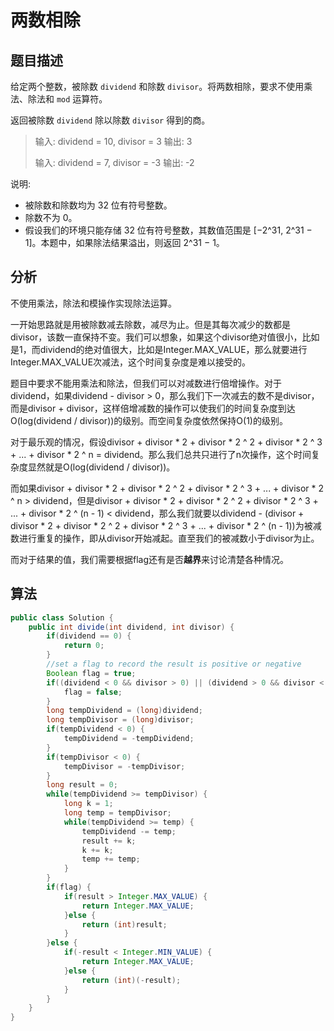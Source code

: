# 两数相除

## 题目描述

给定两个整数，被除数 `dividend` 和除数 `divisor`。将两数相除，要求不使用乘法、除法和 `mod` 运算符。

返回被除数 `dividend` 除以除数 `divisor` 得到的商。

>输入: dividend = 10, divisor = 3
>输出: 3
>
>输入: dividend = 7, divisor = -3
>输出: -2

说明:

* 被除数和除数均为 32 位有符号整数。
* 除数不为 0。
* 假设我们的环境只能存储 32 位有符号整数，其数值范围是 [−2^31,  2^31 − 1]。本题中，如果除法结果溢出，则返回 2^31 − 1。

## 分析

不使用乘法，除法和模操作实现除法运算。

一开始思路就是用被除数减去除数，减尽为止。但是其每次减少的数都是divisor，该数一直保持不变。我们可以想象，如果这个divisor绝对值很小，比如是1，而dividend的绝对值很大，比如是Integer.MAX_VALUE，那么就要进行Integer.MAX_VALUE次减法，这个时间复杂度是难以接受的。

题目中要求不能用乘法和除法，但我们可以对减数进行倍增操作。对于dividend，如果dividend - divisor > 0，那么我们下一次减去的数不是divisor，而是divisor + divisor，这样倍增减数的操作可以使我们的时间复杂度到达O(log(dividend / divisor))的级别。而空间复杂度依然保持O(1)的级别。

对于最乐观的情况，假设divisor + divisor \* 2 + divisor \* 2 ^ 2 + divisor \* 2 ^ 3 + ... + divisor \* 2 ^ n = dividend。那么我们总共只进行了n次操作，这个时间复杂度显然就是O(log(dividend / divisor))。

而如果divisor + divisor \* 2 + divisor \* 2 ^ 2 + divisor \* 2 ^ 3 + ... + divisor \* 2 ^ n > dividend，但是divisor + divisor \* 2 + divisor \* 2 ^ 2 + divisor \* 2 ^ 3 + ... + divisor \* 2 ^ (n - 1) < dividend，那么我们就要以dividend - (divisor + divisor \* 2 + divisor \* 2 ^ 2 + divisor \* 2 ^ 3 + ... + divisor \* 2 ^ (n - 1))为被减数进行重复的操作，即从divisor开始减起。直至我们的被减数小于divisor为止。

而对于结果的值，我们需要根据flag还有是否**越界**来讨论清楚各种情况。

## 算法

```java
public class Solution {
	public int divide(int dividend, int divisor) {
		if(dividend == 0) {
			return 0;
		}
        //set a flag to record the result is positive or negative
		Boolean flag = true;
		if((dividend < 0 && divisor > 0) || (dividend > 0 && divisor < 0)) {
			flag = false;
		}
		long tempDividend = (long)dividend;
		long tempDivisor = (long)divisor; 
		if(tempDividend < 0) {
			tempDividend = -tempDividend;
		}
		if(tempDivisor < 0) {
			tempDivisor = -tempDivisor;
		}
		long result = 0;
		while(tempDividend >= tempDivisor) {
			long k = 1;
			long temp = tempDivisor;
			while(tempDividend >= temp) {
				tempDividend -= temp;
				result += k;
				k += k;
				temp += temp;
			}
		}
		if(flag) {
			if(result > Integer.MAX_VALUE) {
				return Integer.MAX_VALUE;
			}else {
				return (int)result;
			}
		}else {
			if(-result < Integer.MIN_VALUE) {
				return Integer.MAX_VALUE;
			}else {
				return (int)(-result);
			}
		}
	}
}


```